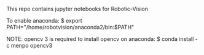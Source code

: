 This repo contains jupyter notebooks for Robotic-Vision

To enable anaconda:
$ export PATH="/home/robotvision/anaconda2/bin:$PATH"

NOTE: 
opencv 3 is required
to install opencv on anaconda:
$ conda install -c menpo opencv3
